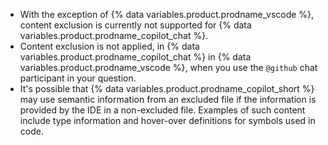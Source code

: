 - With the exception of {% data variables.product.prodname_vscode %}, content exclusion is currently not supported for {% data variables.product.prodname_copilot_chat %}.
- Content exclusion is not applied, in {% data variables.product.prodname_copilot_chat %} in {% data variables.product.prodname_vscode %}, when you use the `@github` chat participant in your question.
- It's possible that {% data variables.product.prodname_copilot_short %} may use semantic information from an excluded file if the information is provided by the IDE in a non-excluded file. Examples of such content include type information and hover-over definitions for symbols used in code.
